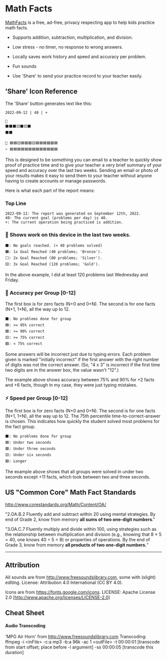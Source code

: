 # Math Facts

[MathFacts](https://relentlessoptimizer.com/math) is a free, ad-free, privacy respecting app to help kids practice math facts. 

* Supports addition, subtraction, multiplication, and division.

* Low stress - no timer, no response to wrong answers.

* Locally saves work history and speed and accuracy per problem.

* Fun sounds

* Use 'Share' to send your practice record to your teacher easily.

  

## 'Share' Icon Reference

The 'Share' button generates text like this:

```
2022-09-12 | 40 | +

📅
⬛⬛⬛🟨⬛🟨⬛
⬛⬛

🎯 🟦🟦🟨🟦🟩🟩🟨🟦🟦🟦🟩🟩🟦
⚡ 🟦🟦🟦🟦🟦🟦🟦🟦🟦🟦🟦🟩🟦
```

This is designed to be something you can email to a teacher to quickly show proof of practice time and to give your teacher a very brief summary of your speed and accuracy over the last two weeks. Sending an email or photo of your results makes it easy to send them to your teacher without anyone having to create accounts or manage passwords.

Here is what each part of the report means:

### Top Line

```
2022-09-12: The report was generated on September 12th, 2022.
40: The current goal (problems per day) is 40.
+: The current operation being practiced is addition.
```

### 📅 Shows work on this device in the last two weeks.
```
⬛: No goals reached. (< 40 problems solved)
🟧: 1x Goal Reached (40 problems; 'Bronze').
⬜: 2x Goal Reached (80 problems; 'Silver').
🟨: 3x Goal Reached (120 problems; 'Gold').
```
In the above example, I did at least 120 problems last Wednesday and Friday.



### 🎯 Accuracy per Group \[0-12\]

The first box is for zero facts (N+0 and 0+N). The second is for one facts (N+1, 1+N), all the way up to 12.

```
⬛: No problems done for group
🟦: >= 95% correct
🟩: >= 90% correct
🟨: >= 75% correct
🟥: < 75% correct
```
Some answers will be incorrect just due to typing errors. Each problem given is marked "initially incorrect" if the first answer with the right number of digits was not the correct answer. (So, "4 x 3" is incorrect if the first time two digits are in the answer box, the value wasn't "12".)

The example above shows accuracy between 75% and 90% for +2 facts and +6 facts, though in my case, they were just typing mistakes.



### ⚡ Speed per Group \[0-12\]

The first box is for zero facts (N+0 and 0+N). The second is for one facts (N+1, 1+N), all the way up to 12.
The 75th percentile time-to-correct-answer is chosen. This indicates how quickly the student solved most problems for the fact group.

```
⬛: No problems done for group
🟦: Under two seconds
🟩: Under three seconds
🟨: Under six seconds
🟥: Longer
```
The example above shows that all groups were solved in under two seconds except +11 facts, which took between two and three seconds.



## US "Common Core" Math Fact Standards

http://www.corestandards.org/Math/Content/OA/

"2.OA.B.2
Fluently add and subtract within 20 using mental strategies. By end of Grade 2,
know from memory **all sums of two one-digit numbers**."

"3.OA.C.7 
Fluently multiply and divide within 100, using strategies such as the relationship
between multiplication and division (e.g., knowing that 8 × 5 = 40, one knows 40
÷ 5 = 8) or properties of operations. By the end of Grade 3, know from memory
**all products of two one-digit numbers.**"

---

## Attribution

All sounds are from http://www.freesoundslibrary.com, some with (slight) editing.
License: Attribution 4.0 International (CC BY 4.0).

Icons are from https://fonts.google.com/icons.
LICENSE: Apache License 2.0 [http://www.apache.org/licenses/LICENSE-2.0]

## Cheat Sheet

#### Audio Transcoding

'MPG Air Horn' from http://www.freesoundslibrary.com
Transcoding: ffmpeg -i \<inFile\> -c:a mp3 -b:a 96k -ac 1 \<outFile\>
-t 00:00:01 [transcode from start offset; place before -i argument]
-ss 00:00:05 [transcode this duration]
